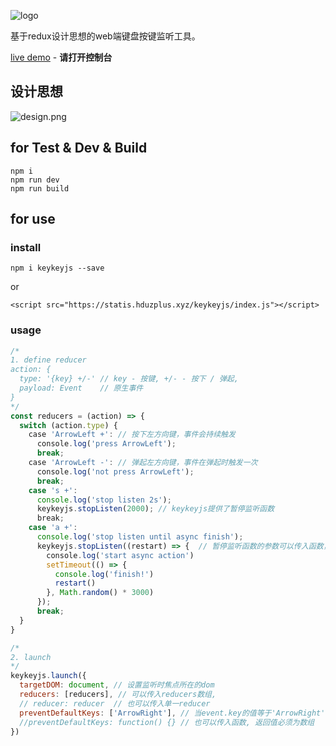 ![logo](https://raw.githubusercontent.com/zjhch123/Keykey.JS/master/docs/logo.png)

基于redux设计思想的web端键盘按键监听工具。

[live demo](http://139.129.132.196/show/keykeyjs/) - **请打开控制台**

## 设计思想
![design.png](https://raw.githubusercontent.com/zjhch123/Keykey.JS/master/docs/design.png)

## for Test & Dev & Build
```
npm i
npm run dev
npm run build
```

## for use
### install
```
npm i keykeyjs --save
```
or
```
<script src="https://statis.hduzplus.xyz/keykeyjs/index.js"></script>
```

### usage
```javascript
/*
1. define reducer
action: {
  type: '{key} +/-' // key - 按键, +/- - 按下 / 弹起,
  payload: Event    // 原生事件
}
*/
const reducers = (action) => {
  switch (action.type) {
    case 'ArrowLeft +': // 按下左方向键，事件会持续触发
      console.log('press ArrowLeft');
      break;
    case 'ArrowLeft -': // 弹起左方向键，事件在弹起时触发一次
      console.log('not press ArrowLeft');
      break;
    case 's +':
      console.log('stop listen 2s');
      keykeyjs.stopListen(2000); // keykeyjs提供了暂停监听函数
      break;
    case 'a +':
      console.log('stop listen until async finish');
      keykeyjs.stopListen((restart) => {  // 暂停监听函数的参数可以传入函数，函数中包含默认参数restart，调用restart之后会继续开始监听
        console.log('start async action')
        setTimeout(() => {
          console.log('finish!')
          restart()
        }, Math.random() * 3000)
      });
      break;
  }
}

/*
2. launch
*/
keykeyjs.launch({
  targetDOM: document, // 设置监听时焦点所在的dom
  reducers: [reducers], // 可以传入reducers数组,
  // reducer: reducer  // 也可以传入单一reducer
  preventDefaultKeys: ['ArrowRight'], // 当event.key的值等于'ArrowRight'时，会preventDefault
  //preventDefaultKeys: function() {} // 也可以传入函数, 返回值必须为数组
})
```

